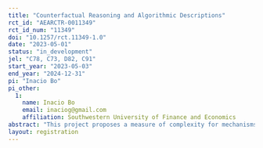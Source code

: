 ```yaml
---
title: "Counterfactual Reasoning and Algorithmic Descriptions"
rct_id: "AEARCTR-0011349"
rct_id_num: "11349"
doi: "10.1257/rct.11349-1.0"
date: "2023-05-01"
status: "in_development"
jel: "C78, C73, D82, C91"
start_year: "2023-05-03"
end_year: "2024-12-31"
pi: "Inacio Bo"
pi_other:
  1:
    name: Inacio Bo
    email: inaciog@gmail.com
    affiliation: Southwestern University of Finance and Economics
abstract: "This project proposes a measure of complexity for mechanisms that is based on their algorithmic descriptions. We formulate the “mental” model followed by participants who are given an algorithmic description of a mechanism as an extensive game-form that reflects the steps of the algorithmic description. Players’ strategies in this extensive-form game reflect the information used from their (direct) strategies in the resulting mechanism in each step. In this framework, the standard direct mechanism can be interpreted as eliciting a strategy for said extensive game-form. We define a family of sequential mechanisms for a given algorithmic description as the set of nodes in which the continuation strategies are elicited. A mechanism A is deemed as less complex than B if during A’s execution, its strategies elicit the actions from a subset of the nodes of B. We test this theory in a controlled laboratory experiment, by studying whether subjects ability to best respond in direct and sequential versions of the Gale-Shapley DA and Boston mechanisms will improve when these are less complex with respect to our measure."
layout: registration
---
```


